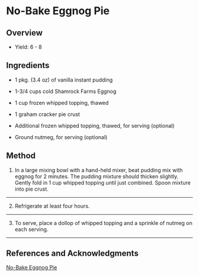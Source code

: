 # No-Bake Eggnog Pie

## Overview

- Yield: 6 - 8

## Ingredients

- 1 pkg. (3.4 oz) of vanilla instant pudding

- 1-3/4 cups cold Shamrock Farms Eggnog

- 1 cup frozen whipped topping, thawed

- 1 graham cracker pie crust

- Additional frozen whipped topping, thawed, for serving (optional)

- Ground nutmeg, for serving (optional)

## Method

1. In a large mixing bowl with a hand-held mixer, beat pudding mix with eggnog for 2 minutes. The pudding mixture should thicken slightly. Gently fold in 1 cup whipped topping until just combined. Spoon mixture into pie crust.
---

2. Refrigerate at least four hours.
---

3. To serve, place a dollop of whipped topping and a sprinkle of nutmeg on each serving.
---

## References and Acknowledgments

[No-Bake Eggnog Pie](https://www.lovebakesgoodcakes.com/no-bake-eggnog-pie/)

